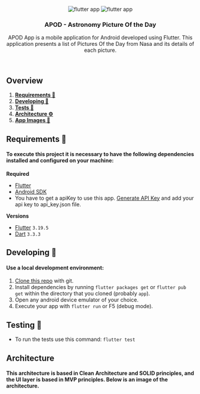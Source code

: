 <p align="center">
  <row>
    <img src="https://badgen.net/badge/types/flutter/blue?icon=flutter" alt="flutter app"/>
    <img src="https://badgen.net/badge/platform/android?list=|" alt="flutter app"/>
  </row>
</p>

<div align="center">
  <h3>APOD - Astronomy Picture Of the Day</h3>
  <p>APOD App is a mobile application for Android developed using Flutter. This application presents a list of Pictures Of the Day from Nasa and its details of each picture.
</div>

<br />

## Overview
1. **[Requirements 📝](#requirements-)**
2. **[Developing 👷](#developing-)**
3. **[Tests 👷](#testing-)**
4. **[Architecture ⚙️](#architecture-)**
5. **[App Images 📱](#app-images-)**

## Requirements 📝
#### To execute this project it is necessary to have the following dependencies installed and configured on your machine:

**Required**
- [Flutter](https://flutter.dev/)
- [Android SDK](https://developer.android.com/studio)
- You have to get a apiKey to use this app. [Generate API Key](https://api.nasa.gov/) and add your api key to api_key.json file.

**Versions**
- [Flutter](https://flutter.dev/) `3.19.5`
- [Dart](https://dart.dev/) `3.3.3`

## Developing 👷
#### Use a local development environment:

1. [Clone this repo](https://docs.gitlab.com/ee/gitlab-basics/start-using-git.html) with git.
2. Install dependencies by running `flutter packages get` or `flutter pub get` within the directory that you cloned (probably `app`).
3. Open any android device emulator of your choice.
4. Execute your app with `flutter run` or F5 (debug mode).

## Testing 👷
- To run the tests use this command: `flutter test`

## Architecture
#### This architecture is based in Clean Architecture and SOLID principles, and the UI layer is based in MVP principles. Below is an image of the architecture.


